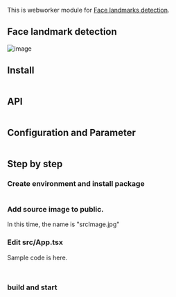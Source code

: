 This is webworker module for [Face landmarks detection](https://github.com/tensorflow/tfjs-models/tree/master/face-landmarks-detection).

## Face landmark detection

![image](https://user-images.githubusercontent.com/48346627/98291984-534afc00-1fef-11eb-9e89-33b5f267b28c.png)

## Install

```

```

## API

```

```

## Configuration and Parameter

```

```

## Step by step

### Create environment and install package

```

```

### Add source image to public.

In this time, the name is "srcImage.jpg"

### Edit src/App.tsx

Sample code is here.

```


```

### build and start

```

```
